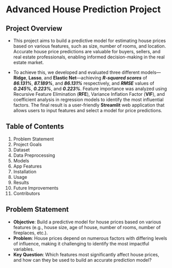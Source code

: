 # Advanced House Prediction Project
## Project Overview

- This project aims to build a predictive model for estimating house prices based on various features, such as size, number of rooms, and location. Accurate house price predictions are valuable for buyers, sellers, and real estate professionals, enabling informed decision-making in the real estate market.

- To achieve this, we developed and evaluated three different models—**Ridge**, **Lasso**, and **Elastic Net**—achieving _**R-squared scores**_ of _**86.131%**_, _**87.189%**_, and _**86.131%**_ respectively, and _**RMSE**_ values of _**0.245%**_, _**0.223%**_, and _**0.223%**_. Feature importance was analyzed using Recursive Feature Elimination (**RFE**), Variance Inflation Factor (**VIF**), and coefficient analysis in regression models to identify the most influential factors. The final result is a user-friendly **Streamlit** web application that allows users to input features and select a model for price predictions.

## Table of Contents
1. Problem Statement
2. Project Goals
3. Dataset
4. Data Preprocessing
5. Models
6. App Features
7. Installation
8. Usage
9. Results
10. Future Improvements
11. Contributors

## Problem Statement
- **Objective**: Build a predictive model for house prices based on various features (e.g., house size, age of house, number of rooms, number of fireplaces, etc.).
- **Problem**: House prices depend on numerous factors with differing levels of influence, making it challenging to identify the most impactful variables.
- **Key Question**: Which features most significantly affect house prices, and how can they be used to build an accurate prediction model?
